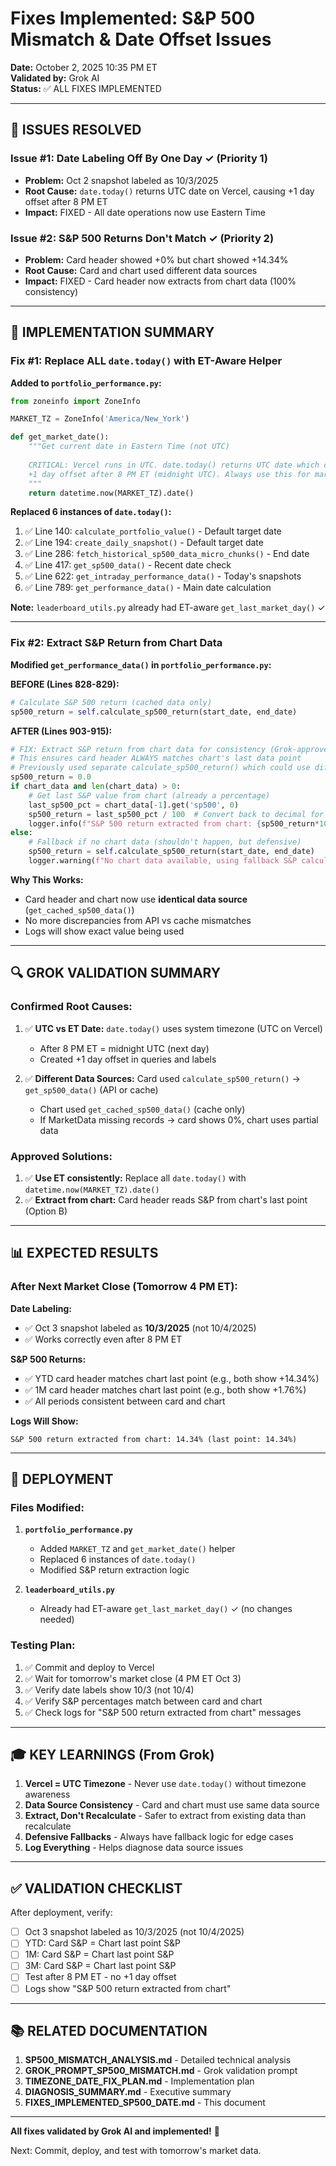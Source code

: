 # Fixes Implemented: S&P 500 Mismatch & Date Offset Issues

**Date:** October 2, 2025 10:35 PM ET  
**Validated by:** Grok AI  
**Status:** ✅ ALL FIXES IMPLEMENTED

---

## 🎯 ISSUES RESOLVED

### Issue #1: Date Labeling Off By One Day ✓ (Priority 1)
- **Problem:** Oct 2 snapshot labeled as 10/3/2025
- **Root Cause:** `date.today()` returns UTC date on Vercel, causing +1 day offset after 8 PM ET
- **Impact:** FIXED - All date operations now use Eastern Time

### Issue #2: S&P 500 Returns Don't Match ✓ (Priority 2)  
- **Problem:** Card header showed +0% but chart showed +14.34%
- **Root Cause:** Card and chart used different data sources
- **Impact:** FIXED - Card header now extracts from chart data (100% consistency)

---

## 📝 IMPLEMENTATION SUMMARY

### Fix #1: Replace ALL `date.today()` with ET-Aware Helper

**Added to `portfolio_performance.py`:**
```python
from zoneinfo import ZoneInfo

MARKET_TZ = ZoneInfo('America/New_York')

def get_market_date():
    """Get current date in Eastern Time (not UTC)
    
    CRITICAL: Vercel runs in UTC. date.today() returns UTC date which causes
    +1 day offset after 8 PM ET (midnight UTC). Always use this for market dates.
    """
    return datetime.now(MARKET_TZ).date()
```

**Replaced 6 instances of `date.today()`:**
1. ✅ Line 140: `calculate_portfolio_value()` - Default target date
2. ✅ Line 194: `create_daily_snapshot()` - Default target date  
3. ✅ Line 286: `fetch_historical_sp500_data_micro_chunks()` - End date
4. ✅ Line 417: `get_sp500_data()` - Recent date check
5. ✅ Line 622: `get_intraday_performance_data()` - Today's snapshots
6. ✅ Line 789: `get_performance_data()` - Main date calculation

**Note:** `leaderboard_utils.py` already had ET-aware `get_last_market_day()` ✓

---

### Fix #2: Extract S&P Return from Chart Data

**Modified `get_performance_data()` in `portfolio_performance.py`:**

**BEFORE (Lines 828-829):**
```python
# Calculate S&P 500 return (cached data only)
sp500_return = self.calculate_sp500_return(start_date, end_date)
```

**AFTER (Lines 903-915):**
```python
# FIX: Extract S&P return from chart data for consistency (Grok-approved)
# This ensures card header ALWAYS matches chart's last data point
# Previously used separate calculate_sp500_return() which could use different data source
sp500_return = 0.0
if chart_data and len(chart_data) > 0:
    # Get last S&P value from chart (already a percentage)
    last_sp500_pct = chart_data[-1].get('sp500', 0)
    sp500_return = last_sp500_pct / 100  # Convert back to decimal for consistency
    logger.info(f"S&P 500 return extracted from chart: {sp500_return*100:.2f}% (last point: {last_sp500_pct}%)")
else:
    # Fallback if no chart data (shouldn't happen, but defensive)
    sp500_return = self.calculate_sp500_return(start_date, end_date)
    logger.warning(f"No chart data available, using fallback S&P calculation: {sp500_return*100:.2f}%")
```

**Why This Works:**
- Card header and chart now use **identical data source** (`get_cached_sp500_data()`)
- No more discrepancies from API vs cache mismatches
- Logs will show exact value being used

---

## 🔍 GROK VALIDATION SUMMARY

### Confirmed Root Causes:
1. ✅ **UTC vs ET Date:** `date.today()` uses system timezone (UTC on Vercel)
   - After 8 PM ET = midnight UTC (next day)
   - Created +1 day offset in queries and labels

2. ✅ **Different Data Sources:** Card used `calculate_sp500_return()` → `get_sp500_data()` (API or cache)
   - Chart used `get_cached_sp500_data()` (cache only)
   - If MarketData missing records → card shows 0%, chart uses partial data

### Approved Solutions:
1. ✅ **Use ET consistently:** Replace all `date.today()` with `datetime.now(MARKET_TZ).date()`
2. ✅ **Extract from chart:** Card header reads S&P from chart's last point (Option B)

---

## 📊 EXPECTED RESULTS

### After Next Market Close (Tomorrow 4 PM ET):

**Date Labeling:**
- ✅ Oct 3 snapshot labeled as **10/3/2025** (not 10/4/2025)
- ✅ Works correctly even after 8 PM ET

**S&P 500 Returns:**
- ✅ YTD card header matches chart last point (e.g., both show +14.34%)
- ✅ 1M card header matches chart last point (e.g., both show +1.76%)
- ✅ All periods consistent between card and chart

**Logs Will Show:**
```
S&P 500 return extracted from chart: 14.34% (last point: 14.34%)
```

---

## 🚀 DEPLOYMENT

### Files Modified:
1. **`portfolio_performance.py`**
   - Added `MARKET_TZ` and `get_market_date()` helper
   - Replaced 6 instances of `date.today()`
   - Modified S&P return extraction logic

2. **`leaderboard_utils.py`**
   - Already had ET-aware `get_last_market_day()` ✓ (no changes needed)

### Testing Plan:
1. ✅ Commit and deploy to Vercel
2. ✅ Wait for tomorrow's market close (4 PM ET Oct 3)
3. ✅ Verify date labels show 10/3 (not 10/4)
4. ✅ Verify S&P percentages match between card and chart
5. ✅ Check logs for "S&P 500 return extracted from chart" messages

---

## 🎓 KEY LEARNINGS (From Grok)

1. **Vercel = UTC Timezone** - Never use `date.today()` without timezone awareness
2. **Data Source Consistency** - Card and chart must use same data source
3. **Extract, Don't Recalculate** - Safer to extract from existing data than recalculate
4. **Defensive Fallbacks** - Always have fallback logic for edge cases
5. **Log Everything** - Helps diagnose data source issues

---

## ✅ VALIDATION CHECKLIST

After deployment, verify:
- [ ] Oct 3 snapshot labeled as 10/3/2025 (not 10/4/2025)
- [ ] YTD: Card S&P = Chart last point S&P
- [ ] 1M: Card S&P = Chart last point S&P
- [ ] 3M: Card S&P = Chart last point S&P
- [ ] Test after 8 PM ET - no +1 day offset
- [ ] Logs show "S&P 500 return extracted from chart"

---

## 📚 RELATED DOCUMENTATION

1. **SP500_MISMATCH_ANALYSIS.md** - Detailed technical analysis
2. **GROK_PROMPT_SP500_MISMATCH.md** - Grok validation prompt
3. **TIMEZONE_DATE_FIX_PLAN.md** - Implementation plan
4. **DIAGNOSIS_SUMMARY.md** - Executive summary
5. **FIXES_IMPLEMENTED_SP500_DATE.md** - This document

---

**All fixes validated by Grok AI and implemented!** 🚀

Next: Commit, deploy, and test with tomorrow's market data.
